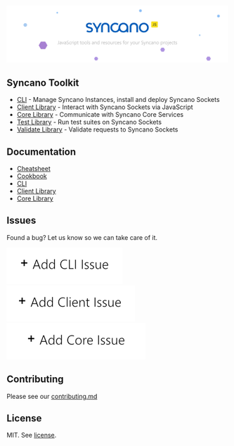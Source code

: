 ![](https://raw.githubusercontent.com/Syncano/art/96584ac4de2859d01fbd7f6ea84825779bd28cd5/syncano-node/repo-banner.png)

## Syncano Toolkit
- [CLI](packages/cli/readme.md) - Manage Syncano Instances, install and deploy Syncano Sockets
- [Client Library](packages/lib-js-client/docs/readme.md) - Interact with Syncano Sockets via JavaScript
- [Core Library](packages/lib-js-core/docs/readme.md) - Communicate with Syncano Core Services
- [Test Library](packages/lib-js-test/readme.md) - Run test suites on Syncano Sockets
- [Validate Library](packages/lib-js-validate/readme.md) - Validate requests to Syncano Sockets

## Documentation
- [Cheatsheet](https://cheatsheet.syncano.io)
- [Cookbook](https://cookbook.syncano.io/)
- [CLI](https://syncano.github.io/syncano-node-cli/#/)
- [Client Library](packages/lib-js-client/docs/readme.md)
- [Core Library](packages/lib-js-core/docs/readme.md)

## Issues

Found a bug? Let us know so we can take care of it.

[![](https://raw.githubusercontent.com/Syncano/art/master/syncano-node/cli-issue.png)](https://github.com/Syncano/syncano-node/issues/new?labels=CLI)[![](https://raw.githubusercontent.com/Syncano/art/master/syncano-node/client-issue.png)](https://github.com/Syncano/syncano-node/issues/new?labels=CLIENT)[![](https://raw.githubusercontent.com/Syncano/art/master/syncano-node/core-issue.png)](https://github.com/Syncano/syncano-node/issues/new?labels=CORE)

## Contributing

Please see our [contributing.md](contributing.md)

## License

MIT. See [license](license.md).
